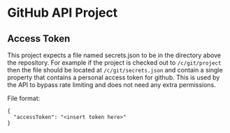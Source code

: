 # GitHub API Project

## Access Token

This project expects a file named secrets.json to be in the directory above the repository. 
For example if the project is checked out to `/c/git/project` then the file should be located 
at `/c/git/secrets.json` and contain a single property that contains a personal access token 
for github. This is used by the API to bypass rate limiting and does not need any extra permissions.

File format:

```
{
  "accessToken": "<insert token here>"
}
```
